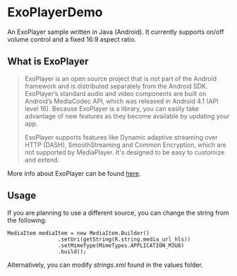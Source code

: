 # ExoPlayerDemo
An ExoPlayer sample written in Java (Android). It currently supports on/off volume control and a fixed 16:9 aspect ratio.

## What is ExoPlayer
>ExoPlayer is an open source project that is not part of the Android framework and is distributed separately from the Android SDK. ExoPlayer’s standard audio and video components are built on Android’s MediaCodec API, which was released in Android 4.1 (API level 16). Because ExoPlayer is a library, you can easily take advantage of new features as they become available by updating your app.
>
>ExoPlayer supports features like Dynamic adaptive streaming over HTTP (DASH), SmoothStreaming and Common Encryption, which are not supported by MediaPlayer. It's designed to be easy to customize and extend.

More info about ExoPlayer can be found [here](https://developer.android.com/guide/topics/media/exoplayer).

## Usage
If you are planning to use a different source, you can change the string from the following:
```
MediaItem mediaItem = new MediaItem.Builder()
                .setUri(getString(R.string.media_url_hls))
                .setMimeType(MimeTypes.APPLICATION_M3U8)
                .build();
```
Alternatively, you can modify *strings.xml* found in the values folder.
